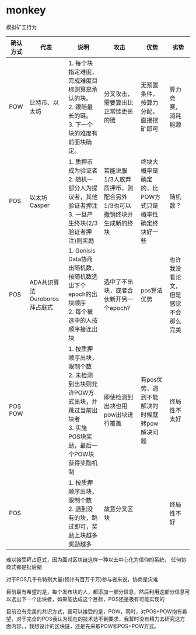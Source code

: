 # monkey
模拟矿工行为



| 确认方式 | 代表 | 说明 | 攻击 | 优势 | 劣势 |
| -------- | --- | --- | --- | -------- | -------- |
| POW | 比特币、以太坊 | 1. 每个块指定难度，完成难度目标则算是承认的块。 <br>2. 跟随最长的链。<br>3. 下一个块的难度有前面块确定。 | 分叉攻击，需要算出比正常链更长的链 | 无预置条件，按算力分配，直接挖矿即可 | 算力竞赛，消耗能源 |
| POS | 以太坊Casper | 1. 质押币成为验证者<br>2. 随机一部分人为提议者，其他验证者押注<br>3. 一旦产生终块(2/3验证者押注)则奖励 | 若能说服1/3人放弃质押币，则配合另外1/3也可以撤销终块并生成新的终块 | 终块大概率是确定的，比POW方式只是概率性确定终块好一些 | 随机数？ |
| POS | ADA共识算法Ouroboros拜占庭式 | 1. Genisis Data协商出随机数，按随机数选出下个epoch的出块顺序<br>2. 每个被选中的人按顺序接连出块 | 选中了不出块，或者合伙新开另一个epoch? | pos算法优势 | 也许我没看论文，但是感觉不会那么完美 |
| POS POW |  | 1. 按质押顺序出块，限制个数<br>2. 未检测到出块则允许POW方式出块，并跳过当前出块者<br>3. 实施POS块奖励，最后一个POW块获得奖励机制 | 即使检测到出块也用pow出块进行覆盖 | 有pos优势，遇到不能解决的时候就转pow解决问题 | 终局性不太好 |
| POS |  | 1. 按质押顺序出块，限制个数<br>2. 遇到没有的块，跳过即可，奖励上块越多奖励越多 | 故意分叉区块 |  | 终局性不好 |

难以接受拜占庭式，因为面对区块链这样一种以去中心化为信仰的系统， 任何协商式都是扯后腿

对于POS几乎有特别大量(预计有百万千万)参与者来说，协商是灾难



目前最有希望的是，每个发布块的人，都添加一部分信息，然后利用这部分信息可以选出下一个出块者，如果能达成这个目标，POS还是极有可能实现的

目前没有完美的共识方式，我可以接受的是，POW，同时，对POS+POW抱有希望，对于完全的POS我认为现在的技术达不到要求，我暂时没有精力去研究这方面内容，，我想设计的区块链，还是先采取POW和POS+POW方式。
